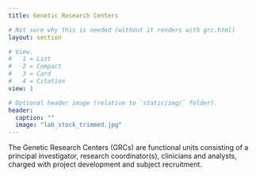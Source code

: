 ```yaml
---
title: Genetic Research Centers

# Not sure why this is needed (without it renders with grc.html)
layout: section

# View.
#   1 = List
#   2 = Compact
#   3 = Card
#   4 = Citation
view: 1

# Optional header image (relative to `static/img/` folder).
header:
  caption: ""
  image: "lab_stock_trimmed.jpg"
---
```


The Genetic Research Centers (GRCs) are functional units consisting of a
principal investigator, research coordinator(s), clinicians and analysts,
charged with project development and subject recruitment.

